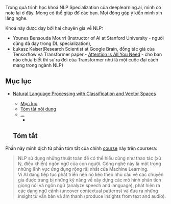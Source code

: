 Trong quá trình học khoá NLP Specialization của deeplearning.ai, mình có note lại ở đây. Mong có thể giúp đỡ các bạn. Mọi đóng góp ý kiến  mình xin lắng nghe.

Khoá này được dạy bởi hai chuyên gia về NLP: 
* Younes Bensouda Mourri (Instructor of AI at Stanford University - người cũng đã dạy trong DL specialization),  
* Łukasz Kaiser(Research Scientist at Google Brain, đồng tác giả của Tensorflow và
Transformer paper - [Attention Is All You Need](https://arxiv.org/abs/1706.03762) - cho bạn nào chưa biết thì sự ra đời của Transformer như là một cuộc đại cách mạng trong ngành NLP)



## Mục lục

* [Natural Language Processing with Classification and Vector Spaces](#neural-networks-and-deep-learning)
   * [Mục lục](#table-of-contents)
   * [Tóm tắt nội dung](#course-summary)
   * [...](#..)
      * []()
        
   ## Tóm tắt

Phần này mình dịch từ phần tóm tắt của chính [course](https://www.coursera.org/specializations/natural-language-processing?utm_source=deeplearningai&utm_medium=institutions&utm_content=NLP_6/17_social) này trên coursera:

> NLP sử dụng những thuật toán để có thể hiểu cũng như thao tác (xử lý, điều khiển) ngôn ngữ của con người. Công nghệ này là một trong những lĩnh vực ứng dụng rộng rãi nhất của Machine Learning.  
> Vì AI đang tiếp tục phát triển nên nó kéo theo nhu cầu về các chuyên gia được trang bị những kỹ năng về xây dựng các mô hình phân tích giọng nói và ngôn ngữ (analyze speech and language), phát hiện ra các dạng ngữ cảnh (uncover contextual patterns) và đưa ra những insight từ văn bản và âm thanh (produce insights from text and audio).




